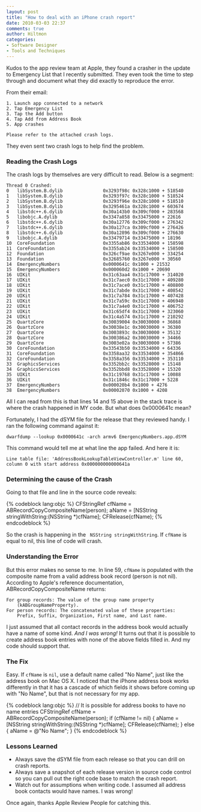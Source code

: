 ```yaml
---
layout: post
title: "How to deal with an iPhone crash report"
date: 2010-03-03 22:37
comments: true
author: Hiltmon
categories:
- Software Designer
- Tools and Techniques
---
```


Kudos to the app review team at Apple, they found a crasher in the update to Emergency List that I recently submitted.  They even took the time to step through and document what they did exactly to reproduce the error.

From their email:
    
    1. Launch app connected to a network
    2. Tap Emergency List
    3. Tap the Add button
    4. Tap Add from Address Book
    5. App crashes
    
    Please refer to the attached crash logs.
    
They even sent two crash logs to help find the problem.

### Reading the Crash Logs

The crash logs by themselves are very difficult to read.  Below is a segment:
    
    Thread 0 Crashed:
    0   libSystem.B.dylib             	0x3293f98c 0x328c1000 + 518540
    1   libSystem.B.dylib             	0x3293f97c 0x328c1000 + 518524
    2   libSystem.B.dylib             	0x3293f96e 0x328c1000 + 518510
    3   libSystem.B.dylib             	0x3295461a 0x328c1000 + 603674
    4   libstdc++.6.dylib             	0x30a143b0 0x309cf000 + 283568
    5   libobjc.A.dylib               	0x3347a858 0x33475000 + 22616
    6   libstdc++.6.dylib             	0x30a12776 0x309cf000 + 276342
    7   libstdc++.6.dylib             	0x30a127ca 0x309cf000 + 276426
    8   libstdc++.6.dylib             	0x30a12896 0x309cf000 + 276630
    9   libobjc.A.dylib               	0x33479714 0x33475000 + 18196
    10  CoreFoundation                	0x3355ab86 0x33534000 + 158598
    11  CoreFoundation                	0x3355ab24 0x33534000 + 158500
    12  Foundation                    	0x326cf9ae 0x3267e000 + 334254
    13  Foundation                    	0x32685760 0x3267e000 + 30560
    14  EmergencyNumbers              	0x0000641c 0x1000 + 21532
    15  EmergencyNumbers              	0x000060d2 0x1000 + 20690
    16  UIKit                         	0x31c63aa4 0x31c17000 + 314020
    17  UIKit                         	0x31c7aec0 0x31c17000 + 409280
    18  UIKit                         	0x31c7ace0 0x31c17000 + 408800
    19  UIKit                         	0x31c7abde 0x31c17000 + 408542
    20  UIKit                         	0x31c7a784 0x31c17000 + 407428
    21  UIKit                         	0x31c7a59c 0x31c17000 + 406940
    22  UIKit                         	0x31c7a4e0 0x31c17000 + 406752
    23  UIKit                         	0x31c65df4 0x31c17000 + 323060
    24  UIKit                         	0x31c4a574 0x31c17000 + 210292
    25  QuartzCore                    	0x30039004 0x30030000 + 36868
    26  QuartzCore                    	0x30038e1c 0x30030000 + 36380
    27  QuartzCore                    	0x3003893c 0x30030000 + 35132
    28  QuartzCore                    	0x300386a2 0x30030000 + 34466
    29  QuartzCore                    	0x3003e02a 0x30030000 + 57386
    30  CoreFoundation                	0x33543b50 0x33534000 + 64336
    31  CoreFoundation                	0x3358aa32 0x33534000 + 354866
    32  CoreFoundation                	0x3358a356 0x33534000 + 353110
    33  GraphicsServices              	0x3352bb2c 0x33528000 + 15148
    34  GraphicsServices              	0x3352bbd8 0x33528000 + 15320
    35  UIKit                         	0x31c19768 0x31c17000 + 10088
    36  UIKit                         	0x31c1846c 0x31c17000 + 5228
    37  EmergencyNumbers              	0x000020b4 0x1000 + 4276
    38  EmergencyNumbers              	0x00002070 0x1000 + 4208
    
All I can read from this is that lines 14 and 15 above in the stack trace is where the crash happened in MY code.  But what does 0x0000641c mean?

Fortunately, I had the dSYM file for the release that they reviewed handy.  I ran the following command against it:

    dwarfdump --lookup 0x0000641c -arch armv6 EmergencyNumbers.app.dSYM

This command would tell me at what line the app failed.  And here it is:
    
    Line table file: 'AddressBookLookupTableViewController.m' line 60, 
    column 0 with start address 0x000000000000641a
    
### Determining the cause of the Crash

Going to that file and line in the source code reveals:
    
{% codeblock lang:objc %}
CFStringRef cfName = ABRecordCopyCompositeName(person);
aName = [NSString stringWithString:(NSString *)cfName];
CFRelease(cfName);
{% endcodeblock %}
    
So the crash is happening in the ` NSString stringWithString`.  If `cfName` is equal to nil, this line of code will crash. 

### Understanding the Error

But this error makes no sense to me.  In line 59, `cfName` is populated with the composite name from a valid address book record (person is not nil).  According to Apple's reference documentation, ABRecordCopyCompositeName returns:
    
    For group records: The value of the group name property
    	(kABGroupNameProperty).
    For person records: The concatenated value of these properties:
    	Prefix, Suffix, Organization, First name, and Last name.
    
I just assumed that all contact records in the address book would actually have a name of some kind.  _And I was wrong!_  It turns out that it is possible to create address book entries with none of the above fields filled in.  And my code should support that.

### The Fix

Easy.  If `cfName` is `nil`, use a default name called "No Name", just like the address book on Mac OS X.  I noticed that the iPhone address book works differently in that it has a cascade of which fields it shows before coming up with "No Name", but that is not necessary for my app.
    
{% codeblock lang:objc %}
// It is possible for address books to have no name entries
CFStringRef cfName = ABRecordCopyCompositeName(person);
if (cfName != nil)
{
	aName = [NSString stringWithString:(NSString *)cfName];
	CFRelease(cfName);
}
else
{
	aName = @"No Name";
}
{% endcodeblock %}

### Lessons Learned

* Always save the dSYM file from each release so that you can drill on crash reports.
* Always save a snapshot of each release version in source code control so you can pull out the right code base to match the crash report.
* Watch out for assumptions when writing code.  I assumed all address book contacts would have names.  I was wrong!

Once again, thanks Apple Review People for catching this.
